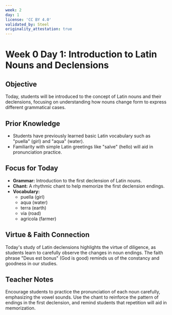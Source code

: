 ```yaml
---
week: 2
day: 1
license: 'CC BY 4.0'
validated_by: Steel
originality_attestation: true
---
```


# Week 0 Day 1: Introduction to Latin Nouns and Declensions

## Objective
Today, students will be introduced to the concept of Latin nouns and their declensions, focusing on understanding how nouns change form to express different grammatical cases.

## Prior Knowledge
- Students have previously learned basic Latin vocabulary such as "puella" (girl) and "aqua" (water).
- Familiarity with simple Latin greetings like "salve" (hello) will aid in pronunciation practice.

## Focus for Today
- **Grammar:** Introduction to the first declension of Latin nouns.
- **Chant:** A rhythmic chant to help memorize the first declension endings.
- **Vocabulary:**
  - puella (girl)
  - aqua (water)
  - terra (earth)
  - via (road)
  - agricola (farmer)

## Virtue & Faith Connection
Today's study of Latin declensions highlights the virtue of diligence, as students learn to carefully observe the changes in noun endings. The faith phrase "Deus est bonus" (God is good) reminds us of the constancy and goodness in our studies.

## Teacher Notes
Encourage students to practice the pronunciation of each noun carefully, emphasizing the vowel sounds. Use the chant to reinforce the pattern of endings in the first declension, and remind students that repetition will aid in memorization.